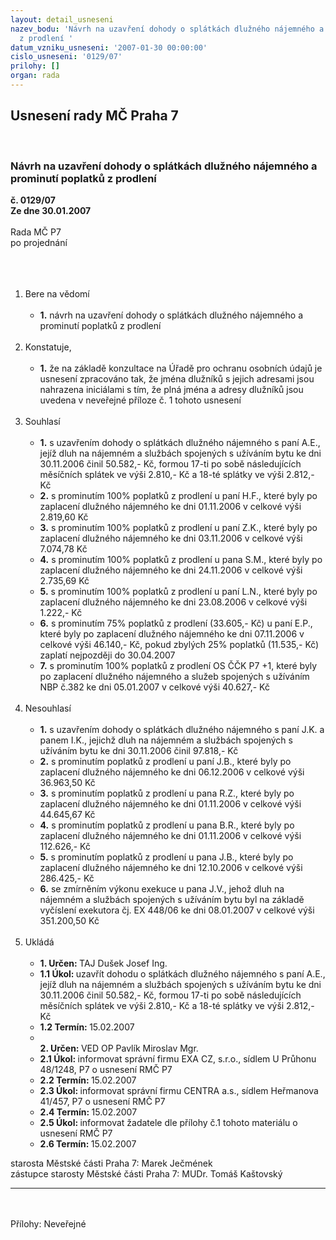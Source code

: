 ```yaml
---
layout: detail_usneseni
nazev_bodu: 'Návrh na uzavření dohody o splátkách dlužného nájemného a prominutí poplatků
  z prodlení '
datum_vzniku_usneseni: '2007-01-30 00:00:00'
cislo_usneseni: '0129/07'
prilohy: []
organ: rada
---
```

<div id="ucUsn_pList" class="usn">
	<span><h2>Usnesení rady MČ Praha 7 </h2>
<br></span><div class="standBody">
<span><h3>Návrh na uzavření dohody o splátkách dlužného nájemného a prominutí poplatků z prodlení </h3></span><div class="center">
		<strong>č. 0129/07</strong><br>
	</div>
<div class="center">
		<strong>Ze dne 30.01.2007</strong><br><br>
	</div>Rada MČ P7<br>po projednání<br><br><br><ol>
<br><li>Bere na vědomí<br><ul>
<br><li>
<strong>1.</strong> návrh na uzavření dohody o splátkách dlužného nájemného a prominutí poplatků z prodlení </li>
</ul>
<br>
</li>
<li>Konstatuje,<br><ul>
<br><li>
<strong>1.</strong> že na základě konzultace na Úřadě pro ochranu osobních údajů je usnesení zpracováno tak, že jména dlužníků s jejich adresami jsou nahrazena iniciálami s tím, že plná jména a adresy dlužníků jsou uvedena v neveřejné příloze č. 1 tohoto usnesení </li>
</ul>
<br>
</li>
<li>Souhlasí<br><ul>
<br><li>
<strong>1.</strong> s uzavřením dohody o splátkách dlužného nájemného s paní A.E., jejíž dluh na nájemném a službách spojených s užíváním bytu ke dni 30.11.2006 činil 50.582,- Kč, formou 17-ti po sobě následujících měsíčních splátek ve výši 2.810,- Kč a 18-té splátky ve výši 2.812,- Kč<br>
</li>
<li>
<strong>2.</strong> s prominutím 100% poplatků z prodlení u paní H.F., které byly po zaplacení dlužného nájemného ke dni 01.11.2006 v celkové výši 2.819,60 Kč<br>
</li>
<li>
<strong>3.</strong> s prominutím 100% poplatků z prodlení u paní Z.K., které byly po zaplacení dlužného nájemného ke dni 03.11.2006 v celkové výši 7.074,78 Kč<br>
</li>
<li>
<strong>4.</strong> s prominutím 100% poplatků z prodlení u pana S.M., které byly po zaplacení dlužného nájemného ke dni 24.11.2006 v celkové výši 2.735,69 Kč<br>
</li>
<li>
<strong>5.</strong> s prominutím 100% poplatků z prodlení u paní L.N., které byly po zaplacení dlužného nájemného ke dni 23.08.2006 v celkové výši 1.222,- Kč<br>
</li>
<li>
<strong>6.</strong> s prominutím 75% poplatků z prodlení (33.605,- Kč) u paní E.P., které byly po zaplacení dlužného nájemného ke dni 07.11.2006 v celkové výši 46.140,- Kč, pokud zbylých 25% poplatků (11.535,- Kč) zaplatí nejpozději do 30.04.2007<br>
</li>
<li>
<strong>7.</strong> s prominutím 100% poplatků z prodlení OS ČČK P7 +1, které byly po zaplacení dlužného nájemného a služeb spojených s užíváním NBP č.382 ke dni 05.01.2007 v celkové výši 40.627,- Kč</li>
</ul>
<br>
</li>
<li>Nesouhlasí<br><ul>
<br><li>
<strong>1.</strong> s uzavřením dohody o splátkách dlužného nájemného s paní J.K. a panem I.K., jejichž dluh na nájemném a službách spojených s užíváním bytu ke dni 30.11.2006 činil 97.818,- Kč<br>
</li>
<li>
<strong>2.</strong> s prominutím poplatků z prodlení u paní J.B., které byly po zaplacení dlužného nájemného ke dni 06.12.2006 v celkové výši 36.963,50 Kč<br>
</li>
<li>
<strong>3.</strong> s prominutím poplatků z prodlení u pana R.Z., které byly po zaplacení dlužného nájemného ke dni 01.11.2006 v celkové výši 44.645,67 Kč<br>
</li>
<li>
<strong>4.</strong> s prominutím poplatků z prodlení u pana B.R., které byly po zaplacení dlužného nájemného ke dni 01.11.2006 v celkové výši 112.626,- Kč<br>
</li>
<li>
<strong>5.</strong> s prominutím poplatků z prodlení u pana J.B., které byly po zaplacení dlužného nájemného ke dni 12.10.2006 v celkové výši 286.425,- Kč<br>
</li>
<li>
<strong>6.</strong> se zmírněním výkonu exekuce u pana J.V., jehož dluh na nájemném a službách spojených s užíváním bytu byl na základě vyčíslení exekutora čj. EX 448/06 ke dni 08.01.2007 v celkové výši 351.200,50 Kč</li>
</ul>
<br>
</li>
<li>Ukládá<br><ul>
<br><li>
<strong>1. Určen: </strong>TAJ Dušek Josef Ing.<br>
</li>
<li>
<strong>1.1 Úkol: </strong>uzavřít dohodu o splátkách dlužného nájemného s paní A.E., jejíž dluh na nájemném a službách spojených s užíváním bytu ke dni 30.11.2006 činil 50.582,- Kč, formou 17-ti po sobě následujících měsíčních splátek ve výši 2.810,- Kč a 18-té splátky ve výši 2.812,- Kč<br>
</li>
<li>
<strong>1.2 Termín: </strong>15.02.2007<br>
</li>
<li>
<strong><br>2. Určen: </strong>VED OP Pavlík Miroslav Mgr.<br>
</li>
<li>
<strong>2.1 Úkol: </strong>informovat správní firmu EXA CZ, s.r.o., sídlem U Průhonu 48/1248, P7 o usnesení RMČ P7<br>
</li>
<li>
<strong>2.2 Termín: </strong>15.02.2007<br>
</li>
<li>
<strong>2.3 Úkol: </strong>informovat správní firmu CENTRA a.s., sídlem Heřmanova 41/457, P7 o usnesení RMČ P7<br>
</li>
<li>
<strong>2.4 Termín: </strong>15.02.2007<br>
</li>
<li>
<strong>2.5 Úkol: </strong>informovat žadatele dle přílohy č.1 tohoto materiálu o usnesení RMČ P7<br>
</li>
<li>
<strong>2.6 Termín: </strong>15.02.2007</li>
</ul>
</li>
</ol>starosta Městské části Praha 7: Marek Ječmének<br>zástupce starosty Městské části Praha 7: MUDr. Tomáš Kaštovský <br><hr>
<br><br>Přílohy: Neveřejné</div>
</div>